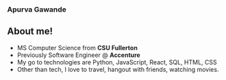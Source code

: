 ### Apurva Gawande

<!--
**ApurvaG04/ApurvaG04** is a ✨ _special_ ✨ repository because its `README.md` (this file) appears on your GitHub profile.

Here are some ideas to get you started:

- 🔭 I’m currently working on ...
- 🌱 I’m currently learning ...
- 👯 I’m looking to collaborate on ...
- 🤔 I’m looking for help with ...
- 💬 Ask me about ...
- 📫 How to reach me: ...
- 😄 Pronouns: ...
- ⚡ Fun fact: ...
-->

## About me!

- MS Computer Science from **CSU Fullerton**
- Previously Software Engineer @ **Accenture**
- My go to technologies are Python, JavaScript, React, SQL, HTML, CSS
- Other than tech, I love to travel, hangout with friends, watching movies.
